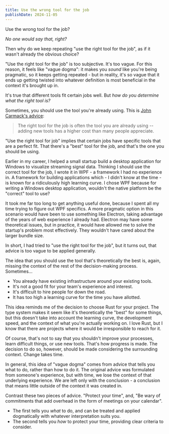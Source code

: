 ```yaml
---
title: Use the wrong tool for the job
publishDate: 2024-11-05
---
```


Use the wrong tool for the job?

_No one would say that, right?_

Then why do we keep repeating "use the right tool for the job", as if it wasn't
already the obvious choice?

"Use the right tool for the job" is too subjective. It's too vague. For this
reason, it feels like "vague dogma": it makes you _sound_ like you're being
pragmatic, so it keeps getting repeated - but in reality, it's so vague that it
ends up getting twisted into whatever definition is most beneficial in the
context it's brought up in.

It's true that different tools fit certain jobs well. But _how do you determine
what the right tool is?_

Sometimes, you should use the tool you're already using. This is [John Carmack's
advice](https://x.com/ID_AA_Carmack/status/989951283900514304):

> The right tool for the job is often the tool you are already using -- adding
> new tools has a higher cost than many people appreciate.

"Use the right tool for job" implies that certain jobs have specific tools that
are a perfect fit. That there's a "best" tool for the job, and that's the one
you should be using.

Earlier in my career, I helped a small startup build a desktop application for
Windows to visualize streaming signal data. Thinking I should use the correct
tool for the job, I wrote it in WPF - a framework I had no experience in. A
framework for building applications which - I didn't know at the time - is known
for a ridiculously high learning curve. I chose WPF because for writing a
Windows desktop application, wouldn't the native platform be the "correct" tool
to use?

It took me far too long to get anything useful done, because I spent all my time
trying to figure out WPF specifics. A more pragmatic option in this scenario
would have been to use something like Electron, taking advantage of the years of
web experience I already had. Electron may have some theoretical issues, but in
practice, it would have allowed me to solve the startup's problem most
effectively. They wouldn't have cared about the larger bundle size.

In short, I had tried to "use the right tool for the job", but it turns out,
that advice is too vague to be applied generally.

The idea that you should use the tool that's theoretically the best is, again,
missing the context of the rest of the decision-making process. Sometimes...
- You already have existing infrastructure around your existing tools.
- It's not a good fit for your team's experience and interest.
- It's difficult to hire people for down the road.
- It has too high a learning curve for the time you have allotted.

This idea reminds me of the decision to choose Rust for your project. The type
system makes it seem like it's theoretically the "best" for some things, but
this doesn't take into account the learning curve, the development speed, and
the context of what you're actually working on. I love Rust, but I know that
there are projects where it would be irresponsible to reach for it.

Of course, that's not to say that you shouldn't improve your processes, learn
difficult things, or use new tools. That's how progress is made. The decision to
do so, however, should be made considering the surrounding context. Change takes
time.

In general, this idea of "vague dogma" comes from advice that tells you what to
do, rather than how to do it. The original advice was formulated from someone's
experience, but with time, we lose the context of that underlying experience. We
are left only with the conclusion - a conclusion that means little outside of
the context it was created in.

Contrast these two pieces of advice. "Protect your time", and, "Be wary of
commitments that add overhead in the form of meetings on your calendar".
- The first tells you _what_ to do, and can be treated and applied dogmatically
with whatever interpretation suits you.
- The second tells you _how_ to protect your time, providing clear criteria to
consider.
